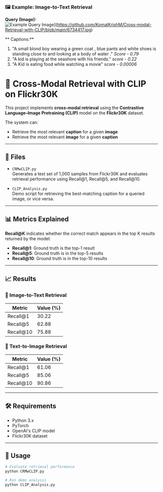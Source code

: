 ### 🖼 Example: Image-to-Text Retrieval

**Query (Image):**  
![Example Query Image]([examples/query_image.jpg)](https://github.com/KomalKrishM/Cross-modal-Retrieval-with-CLIP/blob/main/6734417.jpg)

** Captions:**
1. "A small blond boy wearing a green coat , blue pants and white shoes is standing close to and looking at a body of water ." *Score - 0.79*
2. "A kid is playing at the seashore with his friends." *score - 0.22*
3. "A Kid is eating food while watching a movie" *score - 0.00006*


# 📘 Cross-Modal Retrieval with CLIP on Flickr30K

This project implements **cross-modal retrieval** using the **Contrastive Language–Image Pretraining (CLIP)** model on the **Flickr30K** dataset.

The system can:
- Retrieve the most relevant **caption** for a given **image**
- Retrieve the most relevant **image** for a given **caption**

---

## 📂 Files

- `CRMwCLIP.py`  
  Generates a test set of 1,000 samples from Flickr30K and evaluates retrieval performance using Recall@1, Recall@5, and Recall@10.

- `CLIP_Analysis.py`  
  Demo script for retrieving the best-matching caption for a queried image, or vice versa.

---

## 📊 Metrics Explained

**Recall@K** indicates whether the correct match appears in the top K results returned by the model:

- **Recall@1**: Ground truth is the top-1 result
- **Recall@5**: Ground truth is in the top-5 results
- **Recall@10**: Ground truth is in the top-10 results

---

## 📈 Results

### 🔁 Image-to-Text Retrieval

| Metric     | Value (%) |
|------------|------------|
| Recall@1   | 30.22      |
| Recall@5   | 62.88      |
| Recall@10  | 75.88      |

### 🔁 Text-to-Image Retrieval

| Metric     | Value (%) |
|------------|------------|
| Recall@1   | 61.06      |
| Recall@5   | 85.06      |
| Recall@10  | 90.86      |

---

## 🛠 Requirements

- Python 3.x
- PyTorch
- OpenAI's CLIP model
- Flickr30K dataset

---

## 🧪 Usage

```bash
# Evaluate retrieval performance
python CRMwCLIP.py

# Run demo analysis
python CLIP_Analysis.py


